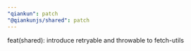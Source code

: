 ```yaml
---
"qiankun": patch
"@qiankunjs/shared": patch
---
```


feat(shared): introduce retryable and throwable to fetch-utils
